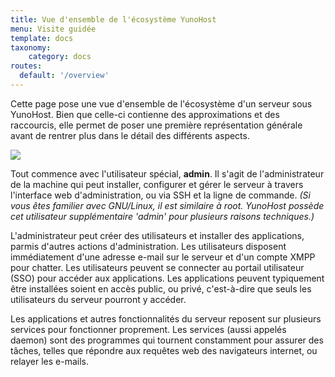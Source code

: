 ```yaml
---
title: Vue d'ensemble de l'écosystème YunoHost
menu: Visite guidée
template: docs
taxonomy:
    category: docs
routes:
  default: '/overview'
---
```


Cette page pose une vue d'ensemble de l'écosystème d'un serveur sous YunoHost. Bien que celle-ci contienne des approximations et des raccourcis, elle permet de poser une première représentation générale avant de rentrer plus dans le détail des différents aspects.

![](image://ecosystem_fr.png)

Tout commence avec l'utilisateur spécial, **admin**. Il s'agit de l'administrateur de la machine qui peut installer, configurer et gérer le serveur à travers l'interface web d'administration, ou via SSH et la ligne de commande. *(Si vous êtes familier avec GNU/Linux, il est similaire à root. YunoHost possède cet utilisateur supplémentaire 'admin' pour plusieurs raisons techniques.)*

L'administrateur peut créer des utilisateurs et installer des applications, parmis d'autres actions d'administration. Les utilisateurs disposent immédiatement d'une adresse e-mail sur le serveur et d'un compte XMPP pour chatter. Les utilisateurs peuvent se connecter au portail utilisateur (SSO) pour accéder aux applications. Les applications peuvent typiquement être installées soient en accès public, ou privé, c'est-à-dire que seuls les utilisateurs du serveur pourront y accéder.

Les applications et autres fonctionnalités du serveur reposent sur plusieurs services pour fonctionner proprement. Les services (aussi appelés daemon) sont des programmes qui tournent constamment pour assurer des tâches, telles que répondre aux requêtes web des navigateurs internet, ou relayer les e-mails.
